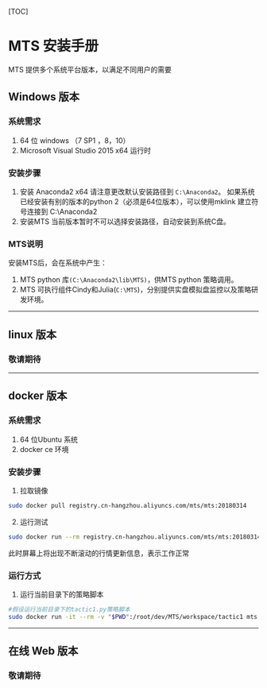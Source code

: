 [TOC]

# MTS 安装手册

MTS 提供多个系统平台版本，以满足不同用户的需要

## Windows 版本

### 系统需求
1. 64 位 windows （7 SP1 ，8，10）
1. Microsoft Visual Studio 2015 x64 运行时

### 安装步骤
1. 安装 Anaconda2 x64
请注意更改默认安装路径到 `C:\Anaconda2`。
如果系统已经安装有别的版本的python 2（必须是64位版本），可以使用mklink 建立符号连接到 C:\Anaconda2
1. 安装MTS
当前版本暂时不可以选择安装路径，自动安装到系统C盘。

### MTS说明
安装MTS后，会在系统中产生：
1. MTS python 库`(C:\Anaconda2\lib\MTS)`，供MTS python 策略调用。 
1. MTS 可执行组件Cindy和Julia(`C:\MTS`)，分别提供实盘模拟盘监控以及策略研发环境。

***

## linux 版本

### 敬请期待

***

## docker 版本

### 系统需求
1. 64 位Ubuntu 系统
2. docker ce 环境

### 安装步骤
1. 拉取镜像
```bash
sudo docker pull registry.cn-hangzhou.aliyuncs.com/mts/mts:20180314
```
2. 运行测试
```bash
sudo docker run --rm registry.cn-hangzhou.aliyuncs.com/mts/mts:20180314
```
此时屏幕上将出现不断滚动的行情更新信息，表示工作正常

### 运行方式
1. 运行当前目录下的策略脚本
```bash
#假设运行当前目录下的tactic1.py策略脚本
sudo docker run -it --rm -v "$PWD":/root/dev/MTS/workspace/tactic1 mts:20180314 python /root/dev/MTS/workspace/tactic1/tactic1.py
```
***

## 在线 Web 版本

### 敬请期待



